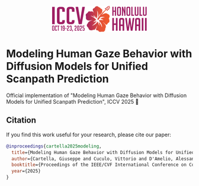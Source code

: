 <p align="center">
  <img src="assets/iccv2025_logo.svg" alt="ICCV 2025" height="70">
</p>

# Modeling Human Gaze Behavior with Diffusion Models for Unified Scanpath Prediction


Official implementation of "Modeling Human Gaze Behavior with Diffusion Models for Unified Scanpath Prediction", ICCV 2025 🌺

## Citation

If you find this work useful for your research, please cite our paper:

```bibtex
@inproceedings{cartella2025modeling,
  title={Modeling Human Gaze Behavior with Diffusion Models for Unified Scanpath Prediction},
  author={Cartella, Giuseppe and Cuculo, Vittorio and D'Amelio, Alessandro and Cornia, Marcella and Boccignone, Giuseppe and Cucchiara, Rita},
  booktitle={Proceedings of the IEEE/CVF International Conference on Computer Vision},
  year={2025}
}
```
